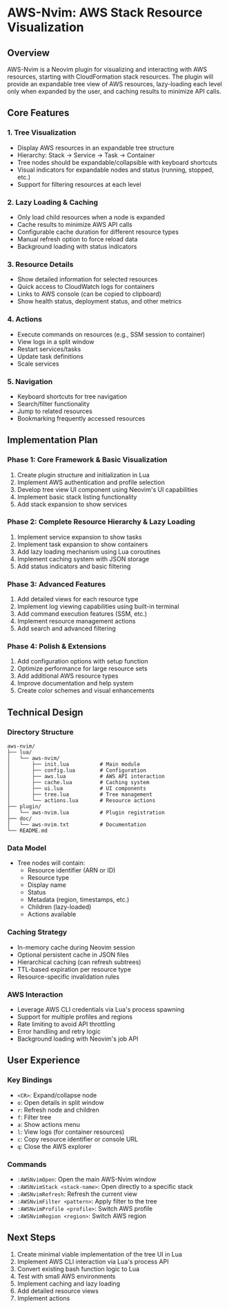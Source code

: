 # AWS-Nvim: AWS Stack Resource Visualization

## Overview
AWS-Nvim is a Neovim plugin for visualizing and interacting with AWS resources, starting with CloudFormation stack resources. The plugin will provide an expandable tree view of AWS resources, lazy-loading each level only when expanded by the user, and caching results to minimize API calls.

## Core Features

### 1. Tree Visualization
- Display AWS resources in an expandable tree structure
- Hierarchy: Stack -> Service -> Task -> Container
- Tree nodes should be expandable/collapsible with keyboard shortcuts
- Visual indicators for expandable nodes and status (running, stopped, etc.)
- Support for filtering resources at each level

### 2. Lazy Loading & Caching
- Only load child resources when a node is expanded
- Cache results to minimize AWS API calls
- Configurable cache duration for different resource types
- Manual refresh option to force reload data
- Background loading with status indicators

### 3. Resource Details
- Show detailed information for selected resources
- Quick access to CloudWatch logs for containers
- Links to AWS console (can be copied to clipboard)
- Show health status, deployment status, and other metrics

### 4. Actions
- Execute commands on resources (e.g., SSM session to container)
- View logs in a split window
- Restart services/tasks
- Update task definitions
- Scale services

### 5. Navigation
- Keyboard shortcuts for tree navigation
- Search/filter functionality
- Jump to related resources
- Bookmarking frequently accessed resources

## Implementation Plan

### Phase 1: Core Framework & Basic Visualization
1. Create plugin structure and initialization in Lua
2. Implement AWS authentication and profile selection
3. Develop tree view UI component using Neovim's UI capabilities
4. Implement basic stack listing functionality
5. Add stack expansion to show services

### Phase 2: Complete Resource Hierarchy & Lazy Loading
1. Implement service expansion to show tasks
2. Implement task expansion to show containers
3. Add lazy loading mechanism using Lua coroutines
4. Implement caching system with JSON storage
5. Add status indicators and basic filtering

### Phase 3: Advanced Features
1. Add detailed views for each resource type
2. Implement log viewing capabilities using built-in terminal
3. Add command execution features (SSM, etc.)
4. Implement resource management actions
5. Add search and advanced filtering

### Phase 4: Polish & Extensions
1. Add configuration options with setup function
2. Optimize performance for large resource sets
3. Add additional AWS resource types
4. Improve documentation and help system
5. Create color schemes and visual enhancements

## Technical Design

### Directory Structure
```
aws-nvim/
├── lua/
│   └── aws-nvim/
│       ├── init.lua          # Main module
│       ├── config.lua        # Configuration
│       ├── aws.lua           # AWS API interaction
│       ├── cache.lua         # Caching system
│       ├── ui.lua            # UI components
│       ├── tree.lua          # Tree management
│       └── actions.lua       # Resource actions
├── plugin/
│   └── aws-nvim.lua          # Plugin registration
├── doc/
│   └── aws-nvim.txt          # Documentation
└── README.md
```

### Data Model
- Tree nodes will contain:
  - Resource identifier (ARN or ID)
  - Resource type
  - Display name
  - Status
  - Metadata (region, timestamps, etc.)
  - Children (lazy-loaded)
  - Actions available

### Caching Strategy
- In-memory cache during Neovim session
- Optional persistent cache in JSON files
- Hierarchical caching (can refresh subtrees)
- TTL-based expiration per resource type
- Resource-specific invalidation rules

### AWS Interaction
- Leverage AWS CLI credentials via Lua's process spawning
- Support for multiple profiles and regions
- Rate limiting to avoid API throttling
- Error handling and retry logic
- Background loading with Neovim's job API

## User Experience

### Key Bindings
- `<CR>`: Expand/collapse node
- `o`: Open details in split window
- `r`: Refresh node and children
- `f`: Filter tree
- `a`: Show actions menu
- `l`: View logs (for container resources)
- `c`: Copy resource identifier or console URL
- `q`: Close the AWS explorer

### Commands
- `:AWSNvimOpen`: Open the main AWS-Nvim window
- `:AWSNvimStack <stack-name>`: Open directly to a specific stack
- `:AWSNvimRefresh`: Refresh the current view
- `:AWSNvimFilter <pattern>`: Apply filter to the tree
- `:AWSNvimProfile <profile>`: Switch AWS profile
- `:AWSNvimRegion <region>`: Switch AWS region

## Next Steps
1. Create minimal viable implementation of the tree UI in Lua
2. Implement AWS CLI interaction via Lua's process API
3. Convert existing bash function logic to Lua
4. Test with small AWS environments
5. Implement caching and lazy loading
6. Add detailed resource views
7. Implement actions 